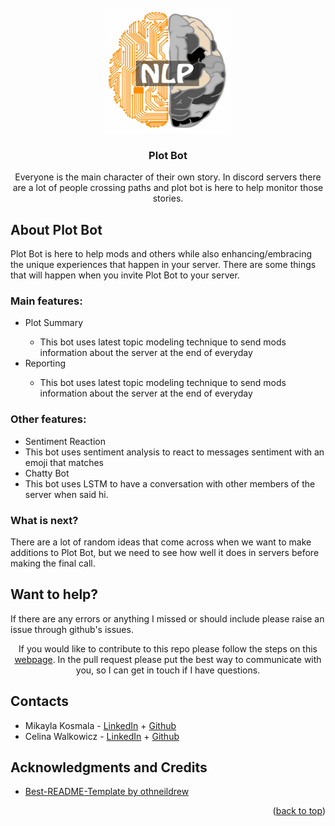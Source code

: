 <div id="top"></div>

<!-- Twitter, Discord, Twitch, and Youtube Logo -->
<br />
<div align="center">
  <img src="/images/NLP.png" alt="Logo" width="200" height="200">


<h3 align="center">Plot Bot</h3>

  <p align="center">
    Everyone is the main character of their own story. In discord servers there are a lot of people crossing paths and plot bot is here to help monitor those stories.
</br> 

<!-- ABOUT THE REPO -->
<h2 align="left">About Plot Bot</h2>
<p align="left">
    Plot Bot is here to help mods and others while also enhancing/embracing the unique experiences that happen in your server. There are some things that will happen when you invite Plot Bot to your server.
    <h3 align="left">Main features:</h3>
    <ul>
      <li align="left">Plot Summary</li>
      <ul>
        <li align="left">This bot uses latest topic modeling technique to send mods information about the server at the end of everyday</li>
      </ul>
      <li align="left">Reporting</li>
      <ul>
        <li align="left">This bot uses latest topic modeling technique to send mods information about the server at the end of everyday</li>
      </ul>
    </ul>
    <h3 align="left">Other features:</h3>
    <ul>
      <li align="left">Sentiment Reaction</li>
          <li align="left">This bot uses sentiment analysis to react to messages sentiment with an emoji that matches</li>
      <li align="left">Chatty Bot</li>
          <li align="left">This bot uses LSTM to have a conversation with other members of the server when said hi.</li>
    </ul>
</p>

<h3 align="left">What is next?</h3>
<p align="left">
  There are a lot of random ideas that come across when we want to make additions to Plot Bot, but we need to see how well it does in servers before making the final call.
</p>


<h2 align="left">Want to help?</h2>
<p align="left">
  If there are any errors or anything I missed or should include please raise an issue through github's issues.

  If you would like to contribute to this repo please follow the steps on this <a href="https://www.dataschool.io/how-to-contribute-on-github/">webpage</a>. In the pull request please put the best way to communicate with you, so I can get in touch if I have questions.
</p>

<!-- CONTACTS -->
<h2 align="left">Contacts</h2>
<p align="left">
<ul>
  <li align="left">Mikayla Kosmala - <a href="https://www.linkedin.com/in/mikayla-kosmala/">LinkedIn</a> + <a href="https://github.com/Mikaykay">Github</a></li>
  <li align="left">Celina Walkowicz - <a href="https://www.linkedin.com/in/celina-walkowicz/">LinkedIn</a> + <a href="https://github.com/CelinaWalkowicz">Github</a></li>
</ul>
</p>

<!-- LICENSE 
<h2 align="left">License</h2>
<p align="left">
Distributed under the MIT License. See `LICENSE.txt` for more information.
</p>
-->

<!-- ACKNOWLEDGMENTS -->
<h2 align="left">Acknowledgments and Credits</h2>
<ul>
  <li align="left"><a href="https://github.com/othneildrew/Best-README-Template">Best-README-Template by othneildrew</a></li>
</ul>
<p align="right">(<a href="#top">back to top</a>)</p>
